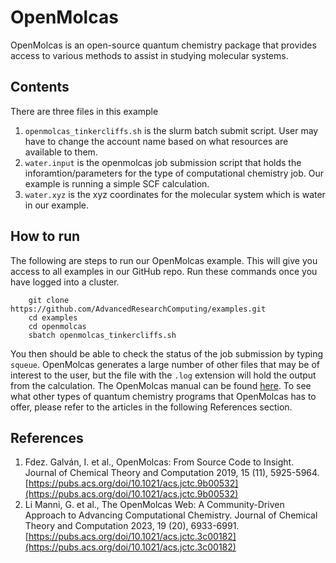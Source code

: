 # OpenMolcas
OpenMolcas is an open-source quantum chemistry package that provides access to various methods to assist in studying molecular systems. 

## Contents
There are three files in this example
1. `openmolcas_tinkercliffs.sh` is the slurm batch submit script. User may have to change the account name based on what resources are available to them. 
2. `water.input` is the openmolcas job submission script that holds the inforamtion/parameters for the type of computational chemistry job. Our example is running a simple SCF calculation. 
3. `water.xyz` is the xyz coordinates for the molecular system which is water in our example.

## How to run
The following are steps to run our OpenMolcas example. This will give you access to all examples in our GitHub repo. Run these commands once you have logged into a cluster. 

``` 
    git clone https://github.com/AdvancedResearchComputing/examples.git
    cd examples
    cd openmolcas
    sbatch openmolcas_tinkercliffs.sh
```

You then should be able to check the status of the job submission by typing `squeue`. 
OpenMolcas generates a large number of other files that may be of interest to the user, but the file with the `.log` extension will hold the output from the calculation.
The OpenMolcas manual can be found [here](https://molcas.gitlab.io/OpenMolcas/sphinx/intro.html).
To see what other types of quantum chemistry programs that OpenMolcas has to offer, please refer to the articles in the following References section. 

## References
1. Fdez. Galván, I. et al., OpenMolcas: From Source Code to Insight. Journal of Chemical Theory and Computation 2019, 15 (11), 5925-5964. [https://pubs.acs.org/doi/10.1021/acs.jctc.9b00532](https://pubs.acs.org/doi/10.1021/acs.jctc.9b00532)
2. Li Manni, G. et al., The OpenMolcas Web: A Community-Driven Approach to Advancing Computational Chemistry. Journal of Chemical Theory and Computation 2023, 19 (20), 6933-6991.[https://pubs.acs.org/doi/10.1021/acs.jctc.3c00182](https://pubs.acs.org/doi/10.1021/acs.jctc.3c00182)
